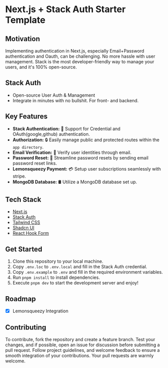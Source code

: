 # Next.js + Stack Auth Starter Template

## Motivation

Implementing authentication in Next.js, especially Email+Password authentication and Oauth, can be challenging. 
No more hassle with user management. Stack is the most developer-friendly way to manage your users, and it's 100% open-source.

## Stack Auth

- Open-source User Auth & Management
- Integrate in minutes with no bullshit. For front- and backend.

## Key Features

- **Stack Authentication:** 💼 Support for Credential and OAuth(google,github) authentication.
- **Authorization:** 🔒 Easily manage public and protected routes within the `app directory`.
- **Email Verification:** 📧 Verify user identities through email.
- **Password Reset:** 🔑 Streamline password resets by sending email password reset links.
- **Lemonsqueezy Payment:** 💳 Setup user subscriptions seamlessly with stripe.
- **MongoDB Database:** 🛢️ Utilize a MongoDB database set up.

## Tech Stack

- [Next.js](https://nextjs.org)
- [Stack Auth](https://stack-auth.com/)
- [Tailwind CSS](https://tailwindcss.com)
- [Shadcn UI](https://ui.shadcn.com/)
- [React Hook Form](https://www.react-hook-form.com/)

## Get Started

1. Clone this repository to your local machine.
2. Copy `.env.loc` to `.env.local` and fill in the Stack Auth credential.
3. Copy `.env.example` to `.env` and fill in the required environment variables.
4. Run `pnpm install` to install dependencies.
8. Execute `pnpm dev` to start the development server and enjoy!

## Roadmap

- [x] Lemonsqueezy Integration


## Contributing

To contribute, fork the repository and create a feature branch. Test your changes, and if possible, open an issue for discussion before submitting a pull request. Follow project guidelines, and welcome feedback to ensure a smooth integration of your contributions. Your pull requests are warmly welcome.